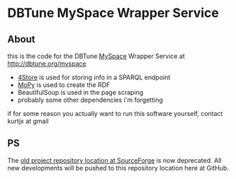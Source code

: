 DBTune MySpace Wrapper Service
==============================

About
-----

this is the code for the DBTune [MySpace](http://myspace.com) Wrapper Service at
	http://dbtune.org/myspace

* [4Store](http://4store.org/) is used for storing info in a SPARQL endpoint
* [MoPy](https://github.com/motools/mopy) is used to create the RDF
* BeautifulSoup is used in the page scraping
* probably some other dependencies i'm forgetting

if for some reason you actually want to run this software yourself, contact
kurtjx at gmail

PS
--

The [old project repository location at SourceForge](http://motools.svn.sourceforge.net/viewvc/motools/myspace-serv/) is now deprecated. All new developments will be pushed to this repository location here at GitHub.
